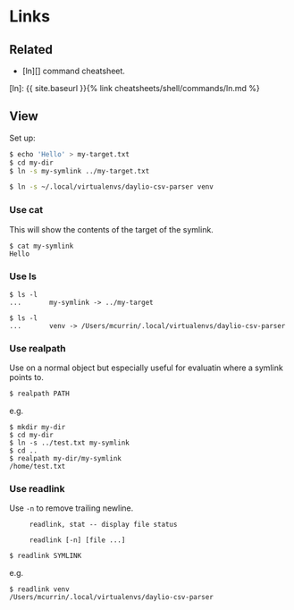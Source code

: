 # Links


## Related

- [ln][] command cheatsheet.

[ln]: {{ site.baseurl }}{% link cheatsheets/shell/commands/ln.md %}


## View

Set up:

```sh
$ echo 'Hello' > my-target.txt
$ cd my-dir
$ ln -s my-symlink ../my-target.txt
```

```sh
$ ln -s ~/.local/virtualenvs/daylio-csv-parser venv
```


### Use cat

This will show the contents of the target of the symlink.

```console
$ cat my-symlink
Hello
```

### Use ls

```console
$ ls -l
...       my-symlink -> ../my-target
```

```console
$ ls -l
...       venv -> /Users/mcurrin/.local/virtualenvs/daylio-csv-parser
```

### Use realpath

Use on a normal object but especially useful for evaluatin where a symlink points to.

```sh
$ realpath PATH
```

e.g.

```console
$ mkdir my-dir
$ cd my-dir
$ ln -s ../test.txt my-symlink
$ cd ..
$ realpath my-dir/my-symlink 
/home/test.txt
```

### Use readlink

Use `-n` to remove trailing newline.

```
     readlink, stat -- display file status
     
     readlink [-n] [file ...]
```
 
```sh
$ readlink SYMLINK
```

e.g.

```console
$ readlink venv
/Users/mcurrin/.local/virtualenvs/daylio-csv-parser
```
